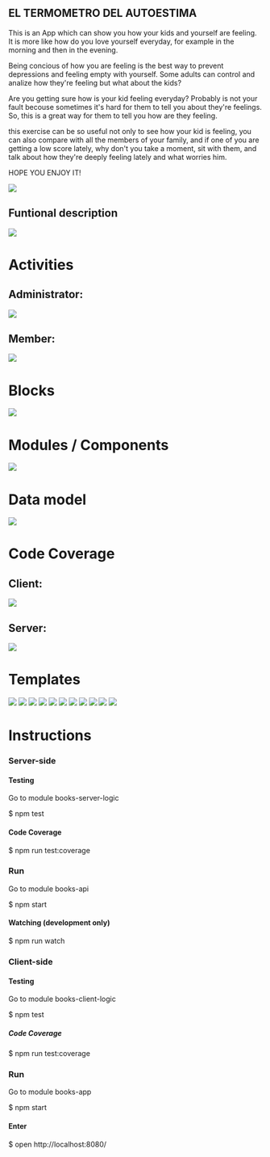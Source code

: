 ## EL TERMOMETRO DEL AUTOESTIMA

This is an App which can show you how your kids and yourself are feeling. It is more like how do you love yourself everyday, for example in the morning and then in the evening.

Being concious of how you are feeling is the best way to prevent depressions and feeling empty with yourself. Some adults can control and analize how they're feeling but what about the kids?

Are you getting sure how is your kid feeling everyday? Probably is not your fault becouse sometimes it's hard for them to tell you about they're feelings. So, this is a great way for them to tell you how are they feeling.

this exercise can be so useful not only to see how your kid is feeling, you can also compare with all the members of your family, and if one of you are getting a low score lately, why don't you take a moment, sit with them, and talk about how they're deeply feeling lately and what worries him.

HOPE YOU ENJOY IT!


![](https://media.giphy.com/media/KyHYriCEllG5grJx8t/giphy.gif)

## Funtional description

![](./images/functional-diagram.jpg)

# Activities

## Administrator:

![](./images/admin_Activity_diagram.jpg)

## Member:

![](./images/member_admin_diagram.jpg)

# Blocks

![](./images/block_diagram.jpg)

# Modules / Components

![](./images/modules-components.jpg)

# Data model

![](./images/data-model.jpg)

# Code Coverage

## Client:

![](./images/specs_client_screenshot.jpg)

## Server:

![](./images/server-logic-test.jpg)

# Templates

![](./images/register-template.jpg)
![](./images/login-template.jpg)
![](./images/home_template.jpg)
![](./images/my-family-template.jpg)
![](./images/edit-member-template.jpg)
![](./images/create-member-template.jpg)
![](./images/stats-template.jpg)
![](./images/day-specs-template.jpg)
![](./images/settings-template.jpg)
![](./images/handle-account-template.jpg)
![](./images/set-mood.jpg)

# Instructions

### Server-side

#### Testing

Go to module books-server-logic

$ npm test


#### Code Coverage

$ npm run test:coverage


### Run

Go to module books-api

$ npm start


#### Watching (development only)

$ npm run watch


### Client-side

#### Testing

Go to module books-client-logic

$ npm test


#####  Code Coverage

$ npm run test:coverage


### Run

Go to module books-app

$ npm start


#### Enter

$ open http://localhost:8080/